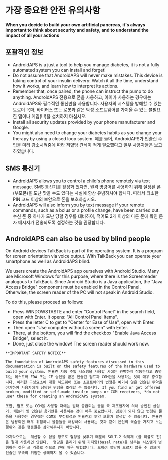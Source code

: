 # 가장 중요한 안전 유의사항

**When you decide to build your own artificial pancreas, it's always important to think about security and safety, and to understand the impact of all your actions**

## 포괄적인 정보

- AndroidAPS is a just a tool to help you manage diabetes, it is not a fully automated system you can install and forget!
- Do not assume that AndroidAPS will never make mistakes. This device is taking control of your insulin delivery: Watch it all the time, understand how it works, and learn how to interpret its actions.
- Remember that, once paired, the phone can instruct the pump to do anything. AndroidAPS 전용으로 폰을 사용하고, 아이가 사용하는 경우에는 AndroidAPS와 필수적인 통신만을 사용합니다. 사용자의 시스템을 방해할 수 있는 트로이 목마, 바이러스 또는 로봇과 같은 악성 소프트웨어를 가져올 수 있는 불필요한 앱이나 게임(!!!)을 설치하지 마십시오.
- Install all security updates provided by your phone manufacturer and Google.
- You might also need to change your diabetes habits as you change your therapy by using a closed loop system. 예를 들어, AndroidAPS가 인슐린 주입을 미리 감소시켜줌에 따라 저혈당 간식이 적게 필요했다고 일부 사용자들은 보고하였습니다.

## SMS 통신기

- AndroidAPS allows you to control a child's phone remotely via text message. SMS 통신기를 활성화 했다면, 원격 명령어를 사용하기 위해 설정된 폰(부모폰)을 도난 맞을 수도 있다는 사실에 항상 유념하셔야 합니다. 따라서 최소한 PIN 코드 이상의 보안으로 폰을 보호하십시오.
- AndroidAPS will also inform you by text message if your remote commands, such as a bolus or a profile change, have been carried out. 수신 폰 중 하나가 도난 당할 경우를 대비하여, 적어도 2개 이상의 다른 폰에 확인 문자 메시지가 전송되도록 설정하는 것을 권장합니다.

## AndroidAPS can also be used by blind people

On Android devices TalkBack is part of the operating system. It is a program for screen orientation via voice output. With TalkBack you can operate your smartphone as well as AndroidAPS blind.

We users create the AndroidAPS app ourselves with Android Studio. Many use Microsoft Windows for this purpose, where there is the Screenreader analogous to TalkBack. Since Android Studio is a Java application, the "Java Access Bridge" component must be enabled in the Control Panel. Otherwise, the screen reader of the PC will not speak in Android Studio.

To do this, please proceed as follows:

- Press WINDOWSTASTE and enter "Control Panel" in the search field, open with Enter. It opens: "All Control Panel Items".
- Press the letter C to get to "Center for Ease of Use", open with Enter.
- Then open "Use computer without a screen" with Enter.
- There, at the bottom, you will find the checkbox "Enable Java Access Bridge", select it.
- Done, just close the window! The screen reader should work now.

```{note}
**IMPORTANT SAFETY NOTICE**

The foundation of AndroidAPS safety features discussed in this documentation is built on the safety features of the hardware used to build your system. 인슐린 자동 주입 시스템을 사용할 시에는 완벽하게 작동한다고 증명하는 테스트와 FDA 또는 CE 승인을 받은 인슐린 펌프과 CGM만을 사용하는 것이 매우 중요합니다. 이러한 구성요소에 대한 하드웨어 또는 소프트웨어의 변형은 예기치 않은 인슐린 투약을 야기하여 사용자에게 상당한 위험을 초래할 수 있습니다. If you find or get offered broken, modified or self-made insulin pumps or CGM receivers, *do not use* these for creating an AndroidAPS system.

또한, 펌프 또는 CGM을 사용할 때에는 원래 공급되는 물품 즉 제조업자에 의해 승인된 삽입기, 캐뉼러 및 인슐린 용기만을 사용하는 것이 매우 중요합니다. 검증이 되지 않고 변형된 물품을 사용하는 경우에는 CGM의 부정확성과 인슐린의 투약 오류가 발생할 수 있습니다. 인슐린은 남용되면 매우 위험하니 물품들을 해킹하여 사용하는 것과 같이 본인의 목숨을 가지고 노는 행위와 같은 행동들은 삼가해주시기 바랍니다.

마지막으로는  계산할 수 없을 정도로 혈당을 낮추기 때문에 SGLT-2 억제제 (글 리플로 진)을 절대 사용하면 안된다.  혈당을 올리기 위해 기저양(basal rate)을 낮추는 시스템과 병행하는 것은 글 리폴로 진으로 인해 매우 위헙합니다. 오히려 혈당이 오르지 않을 수 있으며 인슐린 부족의 위험한 상태까지 올 수 있습니다.
```
